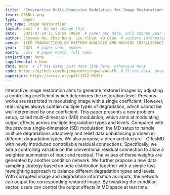 ```yaml
---
title:  'Interactive Multi-Dimension Modulation for Image Restoration'  #  Paper title, covered by ''
teser: CSRNet.png
type:   paper
pro_type: Image Restoration
layout: post  #  Do not change this
date:   2021-07-24 11:59:59 +0800  # paper pub data, only change year and month according to this format
author: Jingwen He, Chao Dong, Liu Yihao, Yu Qiao  # authors information
venue:  IEEE TRANSACTIONS ON PATTERN ANALYSIS AND MACHINE INTELLIGENCE (PAMI), 2021 #Where it be, ICCV and CVPR remove IEEE Conference on,
year:   2021  # paper year, number
month:  July  # paper month, full name
projectPage: None
supplemental : None
data: None  # If has data, post data link here, otherwise None
code: https://github.com/hejingwenhejingwen/AdaFM  # If has data, post code link here, otherwise None
paperLink: https://arxiv.org/pdf/1912.05293
---
```


Interactive image restoration aims to generate restored images by adjusting a controlling coefficient which determines the restoration level. Previous works are restricted in modulating image with a single coefficient. However, real images always contain multiple types of degradation, which cannot be well determined by one coefficient. This paper presents a new problem setup, called multi-dimension (MD) modulation, which aims at modulating output effects across multiple degradation types and levels. Compared with the previous single-dimension (SD) modulation, the MD setup to handle multiple degradations adaptively and relief data unbalancing problem in different degradation types. We also propose a deep architecture - CResMD with newly introduced controllable residual connections. Specifically, we add a controlling variable on the conventional residual connection to allow a weighted summation of input and residual. The values of these weights are generated by another condition network. We further propose a new data sampling strategy based on beta distribution together with a simple loss reweighting approach to balance different degradation types and levels. With corrupted image and degradation information as inputs, the network can output the corresponding restored image. By tweaking the condition vector, users can control the output effects in MD space at test time.

